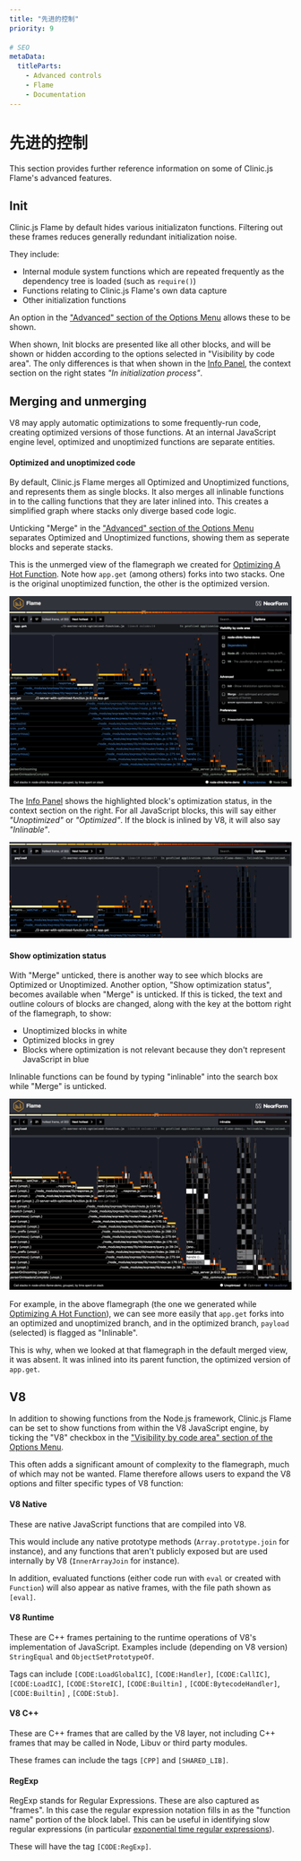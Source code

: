 ```yaml
---
title: "先进的控制"
priority: 9

# SEO
metaData:
  titleParts:
    - Advanced controls
    - Flame
    - Documentation
---
```


# 先进的控制

This section provides further reference information on some of Clinic.js Flame's advanced features.

## Init

Clinic.js Flame by default hides various initializaton functions. Filtering out these frames
reduces generally redundant initialization noise.

They include:

- Internal module system functions which are repeated frequently as the dependency tree
  is loaded (such as `require()`)
- Functions relating to Clinic.js Flame's own data capture
- Other initialization functions

An option in the ["Advanced" section of the Options Menu](/documentation/flame/05-controls/#advanced)
allows these to be shown.

When shown, Init blocks are presented like all other blocks, and will be shown or hidden
according to the options selected in "Visibility by code area". The only differences is
that when shown in the [Info Panel](/documentation/flame/05-controls/#info-panel), the
context section on the right states _"In initialization process"_.

## Merging and unmerging

V8 may apply automatic optimizations to some frequently-run code, creating
optimized versions of those functions. At an internal JavaScript engine level,
optimized and unoptimized functions are separate entities.

#### Optimized and unoptimized code

By default, Clinic.js Flame merges all Optimized and Unoptimized functions, and
represents them as single blocks. It also merges all inlinable functions in to
the calling functions that they are later inlined into. This creates a simplified
graph where stacks only diverge based code logic.

Unticking "Merge" in the ["Advanced" section of the Options Menu](/documentation/flame/05-controls#advanced)
separates Optimized and Unoptimized functions, showing them as seperate blocks and seperate stacks.

This is the unmerged view of the flamegraph we created for
[Optimizing A Hot Function](/documentation/flame/06-optimizing-a-hot-function/#testing-the-optimized-function).
Note how `app.get` (among others) forks into two stacks. One is the
original unoptimized function, the other is the optimized version.

![Flamegraph from Optimizing A Hot Function with "Merge" disabled](09-A.png)

The [Info Panel](/documentation/flame/controls/#info-panel) shows the highlighted block's
optimization status, in the context section on the right. For all JavaScript blocks,
this will say either _"Unoptimized"_ or _"Optimized"_. If the block is inlined by V8,
it will also say _"Inlinable"_.

![Detail of info panel highlighting unoptimized, inlinable block](09-B.png)

#### Show optimization status

With "Merge" unticked, there is another way to see which blocks are Optimized or
Unoptimized. Another option, "Show optimization status", becomes available when "Merge" is
unticked. If this is ticked, the text and outline colours of blocks are changed,
along with the key at the bottom right of the flamegraph, to show:

- Unoptimized blocks in white
- Optimized blocks in grey
- Blocks where optimization is not relevant because they don't represent JavaScript in blue

Inlinable functions can be found by typing "inlinable" into the search box
while "Merge" is unticked.

![Flamegraph with "Merge" disabled and "Show Optimization Status" enabled](09-C.png)

For example, in the above flamegraph (the one we generated while
[Optimizing A Hot Function](/documentation/flame/06-optimizing-a-hot-function/#testing-the-optimized-function)),
we can see more easily that `app.get` forks into an optimized and unoptimized branch, and in
the optimized branch, `payload` (selected) is flagged as "Inlinable".

This is why, when we looked at that flamegraph in the default merged view, it
was absent. It was inlined into its parent function, the optimized version
of `app.get`.

## V8

<div id="controls-v8" data-offset></div>

In addition to showing functions from the Node.js framework, Clinic.js Flame can be set
to show functions from within the V8 JavaScript engine, by ticking the "V8" checkbox
in the ["Visibility by code area" section of the Options Menu](/documentation/flame/05-controls/#visibility-by-code-area).

This often adds a significant amount of complexity to the flamegraph, much of which
may not be wanted. Flame therefore allows users to expand the V8 options and filter
specific types of V8 function:

#### V8 Native

<div id="controls-v8-native" data-offset></div>

These are native JavaScript functions that are compiled into V8.

This would include any native prototype methods (`Array.prototype.join` for instance),
and any functions that aren't publicly exposed but are used internally by V8
(`InnerArrayJoin` for instance).

In addition, evaluated functions (either code run with `eval` or created with `Function`)
will also appear as native frames, with the file path shown as `[eval]`.

#### V8 Runtime

<div id="controls-v8-runtime" data-offset></div>

These are C++ frames pertaining to the runtime operations of V8's implementation
of JavaScript. Examples include (depending on V8 version) `StringEqual`
and `ObjectSetPrototypeOf`.

Tags can include `[CODE:LoadGlobalIC]`, `[CODE:Handler]`, `[CODE:CallIC]`,
`[CODE:LoadIC]`, `[CODE:StoreIC]`, `[CODE:Builtin]` ,
`[CODE:BytecodeHandler]`, `[CODE:Builtin]` , `[CODE:Stub]`.

#### V8 C++

<div id="controls-v8-cpp" data-offset></div>

These are C++ frames that are called by the V8 layer, not including C++ frames
that may be called in Node, Libuv or third party modules.

These frames can include the tags `[CPP]` and `[SHARED_LIB]`.

#### RegExp

<div id="controls-regexp" data-offset></div>

RegExp stands for Regular Expressions. These are also captured as "frames".
In this case the regular expression notation fills in as the "function name" portion
of the block label. This can be useful in identifying slow regular expressions
(in particular [exponential time regular expressions](https://perlgeek.de/blog-en.cgi/perl-tips/in-search-of-an-exponetial-regexp.html)).

These will have the tag `[CODE:RegExp]`.
